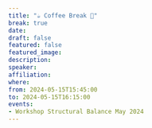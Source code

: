 ```yaml
---
title: "☕️ Coffee Break 🥐"
break: true
date:
draft: false
featured: false
featured_image:
description:
speaker:
affiliation:
where:
from: 2024-05-15T15:45:00
to: 2024-05-15T16:15:00
events:
- Workshop Structural Balance May 2024
---
```

